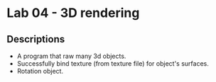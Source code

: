 # Lab 04 - 3D rendering

## Descriptions

- A program that raw many 3d objects.
- Successfully bind texture (from texture file) for object's surfaces.
- Rotation object.